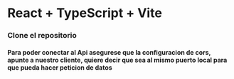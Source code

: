 # React + TypeScript + Vite
### Clone el repositorio

#### Para poder conectar al Api asegurese que la configuracion de cors, apunte a nuestro cliente, quiere decir que sea al mismo puerto local para que pueda hacer peticion de datos

 
